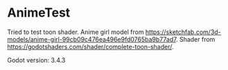 # AnimeTest
Tried to test toon shader.
Anime girl model from https://sketchfab.com/3d-models/anime-girl-99cb09c476ea496e9fd0765ba9b77ad7.
Shader from https://godotshaders.com/shader/complete-toon-shader/.

Godot version: 3.4.3
